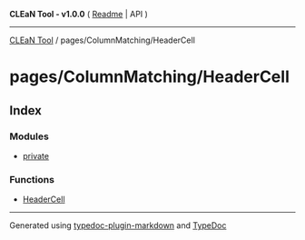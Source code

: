 **CLEaN Tool - v1.0.0** ( [Readme](../../../README.md) \| API )

***

[CLEaN Tool](../../../modules.md) / pages/ColumnMatching/HeaderCell

# pages/ColumnMatching/HeaderCell

## Index

### Modules

- [private](private/README.md)

### Functions

- [HeaderCell](functions/HeaderCell.md)

***

Generated using [typedoc-plugin-markdown](https://www.npmjs.com/package/typedoc-plugin-markdown) and [TypeDoc](https://typedoc.org/)
